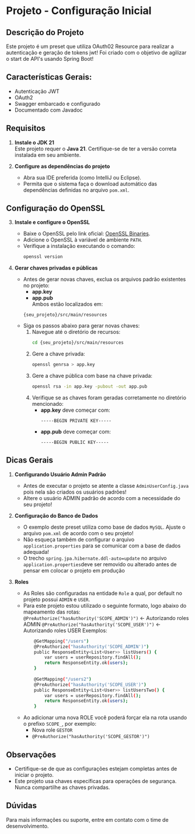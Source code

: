 # Projeto - Configuração Inicial

## Descrição do Projeto

Este projeto é um preset que utiliza OAuth02 Resource para realizar a autenticação e geração de tokens jwt! 
Foi criado com o objetivo de agilizar o start de API's usando Spring Boot! 

## Características Gerais: 
   - Autenticação JWT
   - OAuth2
   - Swagger embarcado e configurado
   - Documentado com Javadoc

## Requisitos
1. **Instale o JDK 21**  
   Este projeto requer o **Java 21**. Certifique-se de ter a versão correta instalada em seu ambiente.

2. **Configure as dependências do projeto**  
   - Abra sua IDE preferida (como IntelliJ ou Eclipse).  
   - Permita que o sistema faça o download automático das dependências definidas no arquivo `pom.xml`.

## Configuração do OpenSSL
3. **Instale e configure o OpenSSL**  
   - Baixe o OpenSSL pelo link oficial: [OpenSSL Binaries](https://wiki.openssl.org/index.php/Binaries).  
   - Adicione o OpenSSL à variável de ambiente `PATH`.  
   - Verifique a instalação executando o comando:  
     ```bash
     openssl version
     ```

4. **Gerar chaves privadas e públicas**  
   - Antes de gerar novas chaves, exclua os arquivos padrão existentes no projeto:  
     - **app.key**  
     - **app.pub**  
     Ambos estão localizados em:  
     ```
     {seu_projeto}/src/main/resources
     ```
   - Siga os passos abaixo para gerar novas chaves:  
     1. Navegue até o diretório de recursos:  
        ```bash
        cd {seu_projeto}/src/main/resources
        ```
     2. Gere a chave privada:  
        ```bash
        openssl genrsa > app.key
        ```
     3. Gere a chave pública com base na chave privada:  
        ```bash
        openssl rsa -in app.key -pubout -out app.pub
        ```
     4. Verifique se as chaves foram geradas corretamente no diretório mencionado:  
        - **app.key** deve começar com:  
          ```
          -----BEGIN PRIVATE KEY-----
          ```
        - **app.pub** deve começar com:  
          ```
          -----BEGIN PUBLIC KEY-----
          ```

## Dicas Gerais          
1. **Configurando Usuário Admin Padrão**  
    - Antes de executar o projeto se atente a classe `AdminUserConfig.java` pois nela são criados os usuários padrões! 
    - Altere o usuário ADMIN padrão de acordo com a necessidade do seu projeto!

2. **Configuração do Banco de Dados**
    - O exemplo deste preset utiliza como base de dados `MySQL`. Ajuste o arquivo `pom.xml` de acordo com o seu projeto! 
    - Não esqueça também de configurar o arquivo `application.properties` para se comunicar com a base de dados adequada!
    - O trecho `spring.jpa.hibernate.ddl-auto=update` no arquivo `application.properties`deve ser removido ou alterado antes de pensar em colocar o projeto em produção
  
3. **Roles**
     - As Roles são configuradas na entidade `Role` a qual, por default no projeto possui `ADMIN` e `USER`.
     - Para este projeto estou utilizado o seguinte formato, logo abaixo do mapeamento das rotas: 
         `@PreAuthorize("hasAuthority('SCOPE_ADMIN')")` <- Autorizando roles ADMIN 
         `@PreAuthorize("hasAuthority('SCOPE_USER')")` <- Autorizando roles USER
      Exemplos: 
         ```bash
             @GetMapping("/users")
             @PreAuthorize("hasAuthority('SCOPE_ADMIN')")
             public ResponseEntity<List<User>> listUsers() {
                 var users = userRepository.findAll();
                 return ResponseEntity.ok(users);
             }
             
             @GetMapping("/users2")
             @PreAuthorize("hasAuthority('SCOPE_USER')")
             public ResponseEntity<List<User>> listUsersTwo() {
                 var users = userRepository.findAll();
                 return ResponseEntity.ok(users);
             }
         ```
      - Ao adicionar uma nova ROLE você poderá forçar ela na rota usando o prefixo `SCOPE_`, por exemplo:
         - Nova role `GESTOR`
         - `@PreAuthorize("hasAuthority('SCOPE_GESTOR')")`

## Observações
- Certifique-se de que as configurações estejam completas antes de iniciar o projeto.
- Este projeto usa chaves específicas para operações de segurança. Nunca compartilhe as chaves privadas.

## Dúvidas
Para mais informações ou suporte, entre em contato com o time de desenvolvimento.
